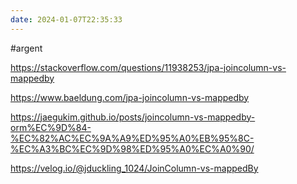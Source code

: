 ```yaml
---
date: 2024-01-07T22:35:33
---
```

#argent 

https://stackoverflow.com/questions/11938253/jpa-joincolumn-vs-mappedby

https://www.baeldung.com/jpa-joincolumn-vs-mappedby

https://jaegukim.github.io/posts/joincolumn-vs-mappedby-orm%EC%9D%84-%EC%82%AC%EC%9A%A9%ED%95%A0%EB%95%8C-%EC%A3%BC%EC%9D%98%ED%95%A0%EC%A0%90/

https://velog.io/@jduckling_1024/JoinColumn-vs-mappedBy